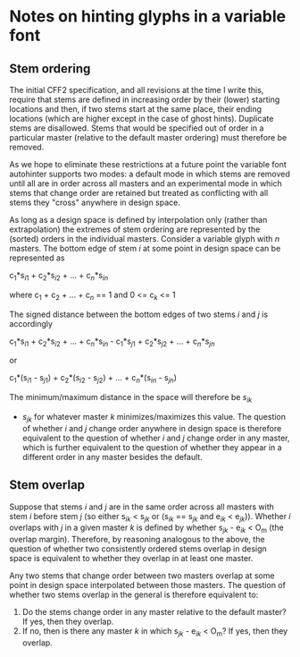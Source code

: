 # Notes on hinting glyphs in a variable font

## Stem ordering

The initial CFF2 specification, and all revisions at the time I write this,
require that stems are defined in increasing order by their (lower) starting
locations and then, if two stems start at the same place, their ending
locations (which are higher except in the case of ghost hints).  Duplicate
stems are disallowed.  Stems that would be specified out of order in a
particular master (relative to the default master ordering) must therefore be
removed.

As we hope to eliminate these restrictions at a future point the variable font
autohinter supports two modes: a default mode in which stems are removed until
all are in order across all masters and an experimental mode in which stems
that change order are retained but treated as conflicting with all stems they
"cross" anywhere in design space. 

As long as a design space is defined by interpolation only (rather than extrapolation)
the extremes of stem ordering are represented by the (sorted) orders in the individual
masters. Consider a variable glyph with *n* masters. The bottom edge of stem *i* at 
some point in design space can be represented as

c<sub>1</sub>\*s<sub>*i*1</sub> + c<sub>2</sub>\*s<sub>*i*2</sub> + ... + c<sub>*n*</sub>\*s<sub>*in*</sub>

where c<sub>1</sub> + c<sub>2</sub> + ... + c<sub>*n*</sub> == 1 and 0 <= c<sub>*k*</sub> <= 1

The signed distance between the bottom edges of two stems *i* and *j* is accordingly

c<sub>1</sub>\*s<sub>*i*1</sub> + c<sub>2</sub>\*s<sub>*i*2</sub> + ... + c<sub>*n*</sub>\*s<sub>*in*</sub> - c<sub>1</sub>\*s<sub>*j*1</sub> + c<sub>2</sub>\*s<sub>*j*2</sub> + ... + c<sub>*n*</sub>\*s<sub>*jn*</sub>

or

c<sub>1</sub>\*(s<sub>*i*1</sub> - s<sub>*j*1</sub>) + c<sub>2</sub>\*(s<sub>*i*2</sub> - s<sub>*j*2</sub>) + ... + c<sub>*n*</sub>\*(s<sub>*in*</sub> - s<sub>*jn*</sub>)

The minimum/maximum distance in the space will therefore be *s*<sub>*ik*</sub>
- *s*<sub>*jk*</sub> for whatever master *k* minimizes/maximizes this value.
The question of whether *i* and *j* change order anywhere in design space is
therefore equivalent to the question of whether *i* and *j* change order in any
master, which is further equivalent to the question of whether they appear in a
different order in any master besides the default.

## Stem overlap

Suppose that stems *i* and *j* are in the same order across all masters with
stem *i* before stem *j* (so either s<sub>*ik*</sub> < s<sub>*jk*</sub> or
(s<sub>*ik*</sub> == s<sub>*jk*</sub> and e<sub>*ik*</sub> <
e<sub>*jk*</sub>)). Whether *i* overlaps with *j* in a given master *k* is
defined by whether s<sub>*jk*</sub> - e<sub>*ik*</sub> < O<sub>m</sub> (the
overlap margin). Therefore, by reasoning analogous to the above, the question
of whether two consistently ordered stems overlap in design space is equivalent
to whether they overlap in at least one master.

Any two stems that change order between two masters overlap at some point in design
space interpolated between those masters. The question of whether two stems overlap
in the general is therefore equivalent to:

1. Do the stems change order in any master relative to the default master? If yes,
   then they overlap.
2. If no, then is there any master *k* in which s<sub>*jk*</sub> -
	 e<sub>*ik*</sub> < O<sub>m</sub>? If yes, then they overlap.
